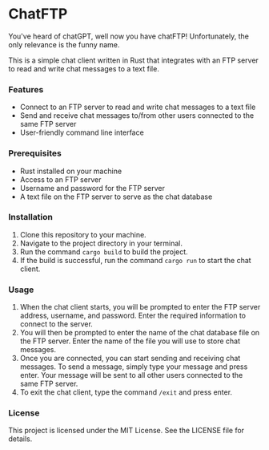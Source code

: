 # ChatFTP
You've heard of chatGPT, well now you have chatFTP!
Unfortunately, the only relevance is the funny name.

This is a simple chat client written in Rust that integrates with an FTP server to read and write
chat messages to a text file.

### Features

- Connect to an FTP server to read and write chat messages to a text file
- Send and receive chat messages to/from other users connected to the same FTP server
- User-friendly command line interface

### Prerequisites

- Rust installed on your machine
- Access to an FTP server
- Username and password for the FTP server
- A text file on the FTP server to serve as the chat database

### Installation

1. Clone this repository to your machine.
2. Navigate to the project directory in your terminal.
3. Run the command `cargo build` to build the project.
4. If the build is successful, run the command `cargo run` to start the chat client.

### Usage

1. When the chat client starts, you will be prompted to enter the FTP server address, username, and
password. Enter the required information to connect to the server.
2. You will then be prompted to enter the name of the chat database file on the FTP server. Enter
the name of the file you will use to store chat messages.
3. Once you are connected, you can start sending and receiving chat messages. To send a message,
simply type your message and press enter. Your message will be sent to all other users connected to
the same FTP server.
4. To exit the chat client, type the command `/exit` and press enter.

### License

This project is licensed under the MIT License. See the LICENSE file for details.
